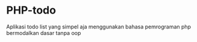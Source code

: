 # PHP-todo
Aplikasi todo list yang simpel aja menggunakan bahasa pemrograman php bermodalkan dasar tanpa oop
